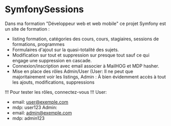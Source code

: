# SymfonySessions

Dans ma formation "Développeur web et web mobile" ce projet Symfony est un site de formation :
- listing formation, catégories des cours, cours, stagiaires, sessions de formations, programmes
- Formulaires d'ajout sur la quasi-totalité des sujets.
- Modification sur tout et suppression sur presque tout sauf ce qui engage une suppression en cascade. 
- Connexion/inscription avec email associer à MailHOG et MDP hasher. 
- Mise en place des rôles Admin/User (User: Il ne peut que majoritairement voir les listings, 
Admin : À bien évidemment accès à tout les ajouts, modifications, suppressions

!!! Pour tester les rôles, connectez-vous !!! 
User: 
- email: user@exemple.com
- mdp: user123
Admin:
- email: admin@exemple.com
- mdp: admin123
